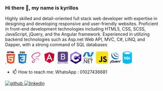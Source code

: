 ### Hi there 👋, my name is kyrillos
Highly skilled and detail-oriented full stack web developer with expertise in designing and developing responsive and user-friendly websites. Proficient in front-end development technologies including HTML5, CSS, SCSS, JavaScript, jQuery, and the Angular framework. Experienced in utilizing backend technologies such as Asp.net Web API, MVC, C#, LINQ, and Dapper, with a strong command of SQL databases

.<img src='https://github.com/Kyrillousafandy/Kyrillousafandy/blob/master/html-5.svg' alt='html' height='40'>
<img src='https://github.com/Kyrillousafandy/Kyrillousafandy/blob/master/css3.svg' alt='css' height='40'>
<img src='https://github.com/Kyrillousafandy/Kyrillousafandy/blob/master/scss.svg' alt='scss' height='40'>
<img src='https://github.com/Kyrillousafandy/Kyrillousafandy/blob/master/-angular.svg' alt='Angular' height='40'>
<img src='https://github.com/Kyrillousafandy/Kyrillousafandy/blob/master/bootstrap.svg' alt='Bootstrap' height='40'>
<img src='https://github.com/Kyrillousafandy/Kyrillousafandy/blob/master/c-sharp-c.svg' alt='' height='40'>
<img src='https://github.com/Kyrillousafandy/Kyrillousafandy/blob/master/dot-net.svg' alt='' height='40'>
<img src='https://github.com/Kyrillousafandy/Kyrillousafandy/blob/master/javascript.svg' alt='' height='40'>
<img src='https://github.com/Kyrillousafandy/Kyrillousafandy/blob/master/jquery.svg' alt='' height='40'>
<img src='https://github.com/Kyrillousafandy/Kyrillousafandy/blob/master/sql-database-generic.svg' alt='' height='40'>


- 📫 How to reach me: WhatsApp : 01027436681 


[<img src='https://cdn.jsdelivr.net/npm/simple-icons@3.0.1/icons/github.svg' alt='github' height='40'> ](https://github.com/Kyrillousafandy) 
 [<img src='https://cdn.jsdelivr.net/npm/simple-icons@3.0.1/icons/linkedin.svg' alt='linkedin' height='40'>](https://www.linkedin.com/in/kyrillos-maurice//)  



